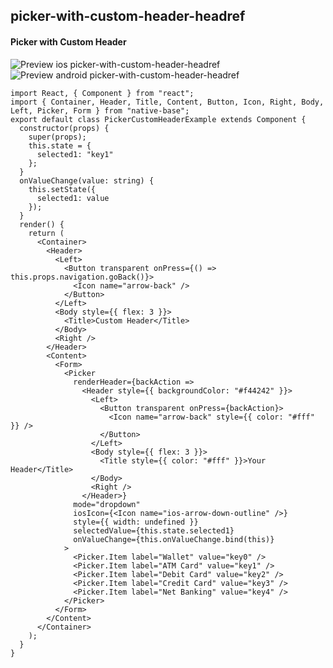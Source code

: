 ## picker-with-custom-header-headref
#### Picker with Custom Header

![Preview ios picker-with-custom-header-headref](https://github.com/GeekyAnts/NativeBase-KitchenSink/raw/v2.5.0/screenshots/ios/picker-custom-header.gif)
![Preview android picker-with-custom-header-headref](https://github.com/GeekyAnts/NativeBase-KitchenSink/raw/v2.5.0/screenshots/android/picker.gif)

<pre class="line-numbers"><code class="language-jsx">import React, { Component } from "react";
import { Container, Header, Title, Content, Button, Icon, Right, Body, Left, Picker, Form } from "native-base";
export default class PickerCustomHeaderExample extends Component {
  constructor(props) {
    super(props);
    this.state = {
      selected1: "key1"
    };
  }
  onValueChange(value: string) {
    this.setState({
      selected1: value
    });
  }
  render() {
    return (
      &lt;Container>
        &lt;Header>
          &lt;Left>
            &lt;Button transparent onPress={() => this.props.navigation.goBack()}>
              &lt;Icon name="arrow-back" />
            &lt;/Button>
          &lt;/Left>
          &lt;Body style=&#123;{ flex: 3 }}>
            &lt;Title>Custom Header&lt;/Title>
          &lt;/Body>
          &lt;Right />
        &lt;/Header>
        &lt;Content>
          &lt;Form>
            &lt;Picker
              renderHeader={backAction =>
                &lt;Header style=&#123;{ backgroundColor: "#f44242" }}>
                  &lt;Left>
                    &lt;Button transparent onPress={backAction}>
                      &lt;Icon name="arrow-back" style=&#123;{ color: "#fff" }} />
                    &lt;/Button>
                  &lt;/Left>
                  &lt;Body style=&#123;{ flex: 3 }}>
                    &lt;Title style=&#123;{ color: "#fff" }}>Your Header&lt;/Title>
                  &lt;/Body>
                  &lt;Right />
                &lt;/Header>}
              mode="dropdown"
              iosIcon={&lt;Icon name="ios-arrow-down-outline" />}
              style=&#123;{ width: undefined }}
              selectedValue={this.state.selected1}
              onValueChange={this.onValueChange.bind(this)}
            >
              &lt;Picker.Item label="Wallet" value="key0" />
              &lt;Picker.Item label="ATM Card" value="key1" />
              &lt;Picker.Item label="Debit Card" value="key2" />
              &lt;Picker.Item label="Credit Card" value="key3" />
              &lt;Picker.Item label="Net Banking" value="key4" />
            &lt;/Picker>
          &lt;/Form>
        &lt;/Content>
      &lt;/Container>
    );
  }
}</code></pre><br />
